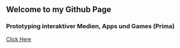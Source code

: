 ## Welcome to my Github Page

### Prototyping interaktiver Medien, Apps und Games (Prima)
[Click Here](/PrimaWS2019)
